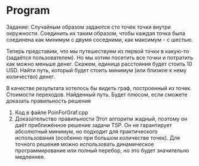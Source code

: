 # Program
Задание:
Случайным образом задаются сто точек точки внутри окружности. Соединить их таким образом, чтобы каждая точка была соединена как минимум с двумя соседними, как максимум - с шестью.

Теперь представим, что мы путешествуем из первой точки в какую-то (задаётся пользователем). Но мы хотим посетить все точки и потратить как можно меньше денег. Скажем, единица расстояния будет стоить 10 USD. Найти путь, который будет стоить минимум (или близкое к нему количество) денег.

В качестве результата хотелось бы видеть граф, построенный из точек. Стоимости переходов. Найденный путь. Будет плюсом, если сможете доказать правильность решения

1) Код в файле PoinForGraf.cpp
2) Доказательство правильности
Этот алгоритм жадный, поэтому он даёт приближённое решение задачи TSP. Он не гарантирует абсолютный минимум, но подходит для практического использования (особенно при большом количестве точек). 
Для точного решения можно использовать динамическое программирование или полный перебор, но это будет значительно медленнее.

